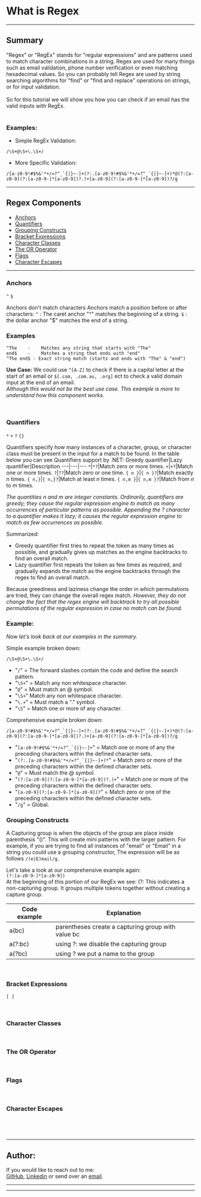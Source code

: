 # What is Regex

---

## <b>Summary</b>

"Regex" or "RegEx" stands for "regular expressions" and are patterns used to match character combinations in a string. Regex are used for many things such as email validation, phone number verification or even matching hexadecimal values. So you can probably tell Regex are used by string searching algorithms for "find" or "find and replace" operations on strings, or for input validation.  
<br>
So for this tutorial we will show you how you can check if an email has the valid inputs with RegEx.  
<br>

### <b>Examples:</b>

- Simple RegEx Validation:

```
/\S+@\S+\.\S+/
```

- More Specific Validation:

```
/[a-z0-9!#$%&'*+/=?^_`{|}~-]+(?:.[a-z0-9!#$%&'*+/=?^_`{|}~-]+)*@(?:[a-z0-9](?:[a-z0-9-]*[a-z0-9])?.)+[a-z0-9](?:[a-z0-9-]*[a-z0-9])?/g
```

---

## <b>Regex Components</b>

- [Anchors](#anchors)
- [Quantifiers](#quantifiers)
- [Grouping Constructs](#grouping-constructs)
- [Bracket Expressions](#bracket-expressions)
- [Character Classes](#character-classes)
- [The OR Operator](#the-or-operator)
- [Flags](#flags)
- [Character Escapes](#character-escapes)

---

### Anchors

`^` `$`

Anchors don't match characters Anchors match a position before or after characters: `^` : The caret anchor "^" matches the beginning of a string. `$` : the dollar anchor "$" matches the end of a string.
<br/>

### Examples

```
^The    -    Matches any string that starts with "The"
end$    -    Matches a string that ends with "end"
^The end$ - Exact string match (starts and ends with "The" & "end")
```

<b>Use Case:</b>
We could use `^[A-Z]` to check if there is a capital letter at the start of an email or `$[.com, .com.au, .org]` ect to check a valid domain input at the end of an email.<br><i>
Although this would not be the best use case. This example is more to understand how this component works.</i></br>

<br>

### Quantifiers

`*` `+` `?` `{}`

Quantifiers specify how many instances of a character, group, or character class must be present in the input for a match to be found. In the table below you can see Quantifiers support by .NET:
Greedy quantifier|Lazy quantifier|Description
---|---|---
`*`|`*?`|Match zero or more times.
`+`|`+?`|Match one or more times.
`?`|`??`|Match zero or one time.
`{ n }`|`{ n }?`|Match exactly <i>n</i> times.
`{ n,}`|`{ n,}?`|Match at least <i>n</i> times.
`{ n,m }`|`{ n,m }?`|Match from <i>n</i> to <i>m</i> times.

<i>The quantities n and m are integer constants. Ordinarily, quantifiers are greedy; they cause the regular expression engine to match as many occurrences of particular patterns as possible. Appending the ? character to a quantifier makes it lazy; it causes the regular expression engine to match as few occurrences as possible.</i>

Summarized:

- Greedy quantifier first tries to repeat the token as many times as possible, and gradually gives up matches as the engine backtracks to find an overall match.
- Lazy quantifier first repeats the token as few times as required, and gradually expands the match as the engine backtracks through the regex to find an overall match.

Because greediness and laziness change the order in which permutations are tried, they can change the overall regex match.
<i>However, they do not change the fact that the regex engine will backtrack to try all possible permutations of the regular expression in case no match can be found.</i>

### Example:

<i>Now let's look back at our examples in the summary.</i>

Simple example broken down:

`/\S+@\S+\.\S+/`

- "`/`" = The forward slashes contain the code and define the search pattern.
- "`\S+`" = Match any non whitespace character.
- "`@`" = Must match an @ symbol.
- "`\S+`" Match any non whitespace character.
- "`\.+`" = Must match a "." symbol.
- "`\S`" = Match one or more of any character.

Comprehensive example broken down:

`` /[a-z0-9!#$%&'*+/=?^_`{|}~-]+(?:.[a-z0-9!#$%&'*+/=?^_`{|}~-]+)*@(?:[a-z0-9](?:[a-z0-9-]*[a-z0-9])?.)+[a-z0-9](?:[a-z0-9-]*[a-z0-9])?/g ``

- "`` [a-z0-9!#$%&'*+/=?^_`{|}~-]+ ``" = Match one or more of any the preceding characters within the defined character sets.
- "`` (?:.[a-z0-9!#$%&'*+/=?^_`{|}~-]+)* ``" = Match zero or more of the preceding characters within the defined character sets.
- "`@`" = Must match the @ symbol.
- "`(?:[a-z0-9](?:[a-z0-9-]*[a-z0-9])?.)+`" = Match one or more of the preceding characters within the defined character sets.
- "`[a-z0-9](?:[a-z0-9-]*[a-z0-9])?`" = Match zero or one of the preceding characters within the defined character sets.
- "`/g`" = Global.
  <br>

### <b>Grouping Constructs</b>

A Capturing group is when the objects of the group are place inside parenthesis "()". This will create mini patterns with the larger pattern. For example, if you are trying to find all instances of "email" or "Email" in a string you could use a grouping constructor, The expression will be as follows `/(e|E)mail/g`.

Let's take a look at our comprehensive example again:  
`(?:[a-z0-9-]*[a-z0-9])`  
At the beginning of this portion of our RegEx we see: (?:
This indicates a non-capturing group. It groups multiple tokens together without creating a capture group.

| Code example | Explanation                                        |
| ------------ | -------------------------------------------------- |
| a(bc)        | parentheses create a capturing group with value bc |
| a(?:bc)      | using ?: we disable the capturing group            |
| a(?<foo>bc)  | using ?<foo> we put a name to the group            |

<br>

### Bracket Expressions

`[ ]`

<br>

### Character Classes

<br>

### The OR Operator

<br>

### Flags

<br>

### Character Escapes

## <br>

---

## <b>Author:</b>

If you would like to reach out to me:\
<a href="https://github.com/Twistedmouse">GitHub</a>, <a href="https://www.linkedin.com/in/tristan-fontanini-b91879203/">Linkedin</a> or send over an <a href="mailto:mousy93@hotmail.com">email</a>.

---

---
